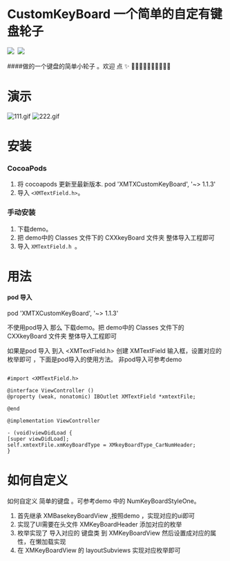 # CustomKeyBoard  一个简单的自定有键盘轮子
[![](https://img.shields.io/badge/language-Objective--C-f48041.svg?style=flat)](https://www.apple.com/)&nbsp;
[![](http://img.shields.io/cocoapods/p/LEETheme.svg?style=flat)](http://cocoapods.org/?q=LEETheme)&nbsp;

####做的一个键盘的简单小轮子 。欢迎 点  ✨ 👏🏻👏🏻👏🏻👏🏻👏🏻

# 演示

![111.gif](https://upload-images.jianshu.io/upload_images/2018474-ad637ef920422cb0.gif?imageMogr2/auto-orient/strip)
![222.gif](https://upload-images.jianshu.io/upload_images/2018474-be76138faaef271e.gif?imageMogr2/auto-orient/strip)


安装
==============

### CocoaPods

1. 将 cocoapods 更新至最新版本.
pod 'XMTXCustomKeyBoard', '~> 1.1.3'
4. 导入 `<XMTextField.h>`。

### 手动安装
1. 下载demo。
2. 把 demo中的 Classes 文件下的 CXXkeyBoard 文件夹 整体导入工程即可
3. 导入 `XMTextField.h `。



用法
==============

####  pod 导入  
pod 'XMTXCustomKeyBoard', '~> 1.1.3'

不使用pod导入 那么 下载demo。把 demo中的 Classes 文件下的 CXXkeyBoard 文件夹 整体导入工程即可

如果是pod 导入 到入 <XMTextField.h> 创建 XMTextField 输入框，设置对应的枚举即可 ，下面是pod导入的使用方法。 非pod导入可参考demo

```

#import <XMTextField.h>

@interface ViewController ()
@property (weak, nonatomic) IBOutlet XMTextField *xmtextFile;

@end

@implementation ViewController

- (void)viewDidLoad {
[super viewDidLoad];
self.xmtextFile.xmKeyBoardType = XMkeyBoardType_CarNumHeader;
}

```

如何自定义
==============

如何自定义 简单的键盘 。可参考demo 中的 NumKeyBoardStyleOne。

1. 首先继承 XMBasekeyBoardView ,按照demo ，实现对应的ui即可
2. 实现了UI需要在头文件 XMKeyBoardHeader 添加对应的枚举
3. 枚举实现了 导入对应的 键盘类 到 XMKeyBoardView 然后设置成对应的属性，在懒加载实现
4. 在 XMKeyBoardView 的 layoutSubviews 实现对应枚举即可

